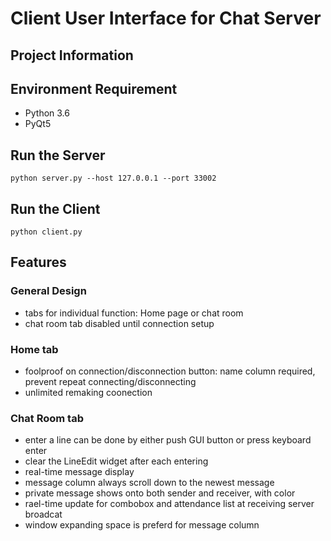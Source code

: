 # Client User Interface for Chat Server

## Project Information



## Environment Requirement
- Python 3.6
- PyQt5

## Run the Server
```
python server.py --host 127.0.0.1 --port 33002
```
## Run the Client
```
python client.py
```
## Features
### General Design
- tabs for individual function: Home page or chat room
- chat room tab disabled until connection setup
### Home tab
- foolproof on connection/disconnection button: name column required, prevent repeat connecting/disconnecting
- unlimited remaking coonection
### Chat Room tab
- enter a line can be done by either push GUI button or press keyboard enter
- clear the LineEdit widget after each entering
- real-time message display
- message column always scroll down to the newest message
- private message shows onto both sender and receiver, with color
- rael-time update for combobox and attendance list at receiving server broadcat
- window expanding space is preferd for message column

